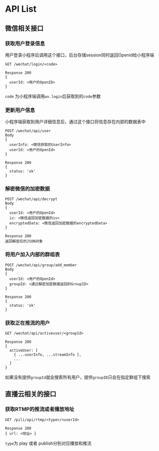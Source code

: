 # API List

## 微信相关接口

### 获取用户登录信息
用户登录小程序后调用这个接口，后台存储session同时返回Openid给小程序端
```
GET /wechat/login/<code>

Response 200
{
  userId: <用户的OpenID>
}
```
`code` 为小程序端调用`wx.login`后获取到的`code`参数


### 更新用户信息
小程序端获取到用户详细信息后，通过这个接口将信息存在内部的数据表中
```
POST /wechat/api/user
Body
{
  userInfo: <微信获取的UserInfo>
  userId: <用户的OpenId>
}

Response 200
{
  status: 'ok'  
}
```

### 解密微信的加密数据
```
POST /wechat/api/decrypt
Body
{
  userId: <用户的OpenId>
  iv: <微信返回加密数据的iv>
  encryptedData: <微信返回加密数据的encryptedData>
}

Response 200
返回解密后的JSON对象
```

### 将用户加入内部的群组表
```
POST /wechat/api/group/add_member
Body
{
  userId: <用户的OpenId>
  groupId: <通过解密加密数据返回的GroupID>
}

Response 200
{
  status: 'ok'  
}
```

### 获取正在推流的用户
```
GET /wechat/api/activeuser/<groupId>

Response 200
{
  activeUser: [
    { ...userInfo, ...streamInfo },
    ...
  ]
}
```
如果没有提供`groupId`就会搜索所有用户，提供`groupID`只会在指定群组下搜索


## 直播云相关的接口

### 获取RTMP的推流或者播放地址
```
GET /pili/api/rtmp/<type>/<userId>

Response 200
{ url: <地址> }
```
`type`为 play 或者 publish分别对应播放和推流
